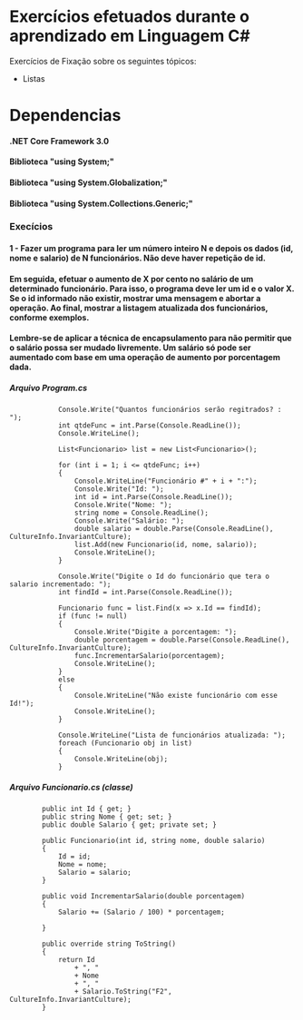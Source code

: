 # Exercícios efetuados durante o aprendizado em Linguagem C#
Exercícios de Fixação sobre os seguintes tópicos:
- Listas

# Dependencias
#### .NET Core Framework 3.0
#### Biblioteca "using System;"
#### Biblioteca "using System.Globalization;"
#### Biblioteca "using System.Collections.Generic;"

### Execícios
#### 1 - Fazer um programa para ler um número inteiro N e depois os dados (id, nome e salario) de N funcionários. Não deve haver repetição de id.
#### Em seguida, efetuar o aumento de X por cento no salário de um determinado funcionário. Para isso, o programa deve ler um id e o valor X. Se o id informado não existir, mostrar uma mensagem e abortar a operação. Ao final, mostrar a listagem atualizada dos funcionários, conforme exemplos.
#### Lembre-se de aplicar a técnica de encapsulamento para não permitir que o salário possa ser mudado livremente. Um salário só pode ser aumentado com base em uma operação de aumento por porcentagem dada.

##### Arquivo Program.cs
```
            Console.Write("Quantos funcionários serão regitrados? : ");
            int qtdeFunc = int.Parse(Console.ReadLine());
            Console.WriteLine();

            List<Funcionario> list = new List<Funcionario>();

            for (int i = 1; i <= qtdeFunc; i++)
            {
                Console.WriteLine("Funcionário #" + i + ":");
                Console.Write("Id: ");
                int id = int.Parse(Console.ReadLine());
                Console.Write("Nome: ");
                string nome = Console.ReadLine();
                Console.Write("Salário: ");
                double salario = double.Parse(Console.ReadLine(), CultureInfo.InvariantCulture);
                list.Add(new Funcionario(id, nome, salario));
                Console.WriteLine();
            }

            Console.Write("Digite o Id do funcionário que tera o salario incrementado: ");
            int findId = int.Parse(Console.ReadLine());

            Funcionario func = list.Find(x => x.Id == findId);
            if (func != null)
            {
                Console.Write("Digite a porcentagem: ");
                double porcentagem = double.Parse(Console.ReadLine(), CultureInfo.InvariantCulture);
                func.IncrementarSalario(porcentagem);
                Console.WriteLine();
            }
            else
            {
                Console.WriteLine("Não existe funcionário com esse Id!");
                Console.WriteLine();
            }

            Console.WriteLine("Lista de funcionários atualizada: ");
            foreach (Funcionario obj in list)
            {
                Console.WriteLine(obj);
            }
```

##### Arquivo Funcionario.cs (classe)
```
        public int Id { get; }
        public string Nome { get; set; }
        public double Salario { get; private set; }

        public Funcionario(int id, string nome, double salario)
        {
            Id = id;
            Nome = nome;
            Salario = salario;
        }

        public void IncrementarSalario(double porcentagem)
        {
            Salario += (Salario / 100) * porcentagem;

        }

        public override string ToString()
        {
            return Id
                + ", "
                + Nome
                + ", "
                + Salario.ToString("F2", CultureInfo.InvariantCulture); 
        }
```